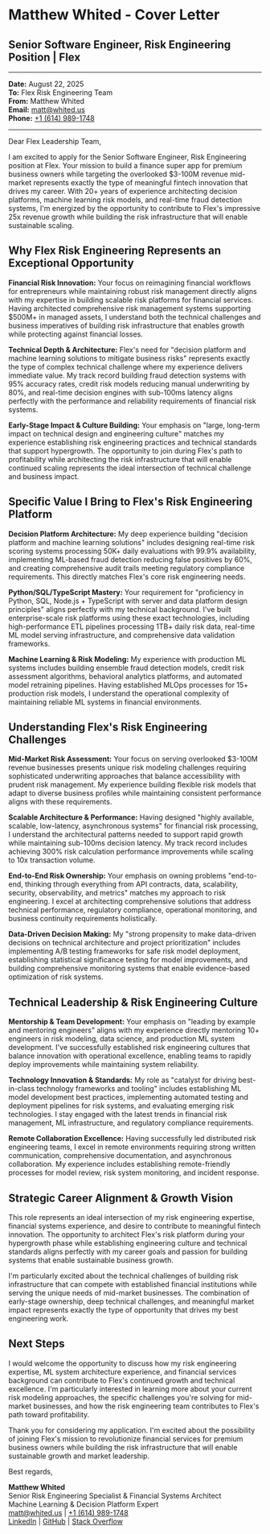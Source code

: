 # Matthew Whited - Cover Letter
## Senior Software Engineer, Risk Engineering Position | Flex

---

**Date:** August 22, 2025  
**To:** Flex Risk Engineering Team  
**From:** Matthew Whited  
**Email:** [matt@whited.us](mailto:matt@whited.us)  
**Phone:** [+1 (614) 989-1748](tel:+16149891748)

---

Dear Flex Leadership Team,

I am excited to apply for the Senior Software Engineer, Risk Engineering position at Flex. Your mission to build a finance super app for premium business owners while targeting the overlooked $3-100M revenue mid-market represents exactly the type of meaningful fintech innovation that drives my career. With 20+ years of experience architecting decision platforms, machine learning risk models, and real-time fraud detection systems, I'm energized by the opportunity to contribute to Flex's impressive 25x revenue growth while building the risk infrastructure that will enable sustainable scaling.

## Why Flex Risk Engineering Represents an Exceptional Opportunity

**Financial Risk Innovation:** Your focus on reimagining financial workflows for entrepreneurs while maintaining robust risk management directly aligns with my expertise in building scalable risk platforms for financial services. Having architected comprehensive risk management systems supporting $500M+ in managed assets, I understand both the technical challenges and business imperatives of building risk infrastructure that enables growth while protecting against financial losses.

**Technical Depth & Architecture:** Flex's need for "decision platform and machine learning solutions to mitigate business risks" represents exactly the type of complex technical challenge where my experience delivers immediate value. My track record building fraud detection systems with 95% accuracy rates, credit risk models reducing manual underwriting by 80%, and real-time decision engines with sub-100ms latency aligns perfectly with the performance and reliability requirements of financial risk systems.

**Early-Stage Impact & Culture Building:** Your emphasis on "large, long-term impact on technical design and engineering culture" matches my experience establishing risk engineering practices and technical standards that support hypergrowth. The opportunity to join during Flex's path to profitability while architecting the risk infrastructure that will enable continued scaling represents the ideal intersection of technical challenge and business impact.

## Specific Value I Bring to Flex's Risk Engineering Platform

**Decision Platform Architecture:** My deep experience building "decision platform and machine learning solutions" includes designing real-time risk scoring systems processing 50K+ daily evaluations with 99.9% availability, implementing ML-based fraud detection reducing false positives by 60%, and creating comprehensive audit trails meeting regulatory compliance requirements. This directly matches Flex's core risk engineering needs.

**Python/SQL/TypeScript Mastery:** Your requirement for "proficiency in Python, SQL, Node.js + TypeScript with server and data platform design principles" aligns perfectly with my technical background. I've built enterprise-scale risk platforms using these exact technologies, including high-performance ETL pipelines processing 1TB+ daily risk data, real-time ML model serving infrastructure, and comprehensive data validation frameworks.

**Machine Learning & Risk Modeling:** My experience with production ML systems includes building ensemble fraud detection models, credit risk assessment algorithms, behavioral analytics platforms, and automated model retraining pipelines. Having established MLOps processes for 15+ production risk models, I understand the operational complexity of maintaining reliable ML systems in financial environments.

## Understanding Flex's Risk Engineering Challenges

**Mid-Market Risk Assessment:** Your focus on serving overlooked $3-100M revenue businesses presents unique risk modeling challenges requiring sophisticated underwriting approaches that balance accessibility with prudent risk management. My experience building flexible risk models that adapt to diverse business profiles while maintaining consistent performance aligns with these requirements.

**Scalable Architecture & Performance:** Having designed "highly available, scalable, low-latency, asynchronous systems" for financial risk processing, I understand the architectural patterns needed to support rapid growth while maintaining sub-100ms decision latency. My track record includes achieving 300% risk calculation performance improvements while scaling to 10x transaction volume.

**End-to-End Risk Ownership:** Your emphasis on owning problems "end-to-end, thinking through everything from API contracts, data, scalability, security, observability, and metrics" matches my approach to risk engineering. I excel at architecting comprehensive solutions that address technical performance, regulatory compliance, operational monitoring, and business continuity requirements holistically.

**Data-Driven Decision Making:** My "strong propensity to make data-driven decisions on technical architecture and project prioritization" includes implementing A/B testing frameworks for safe risk model deployment, establishing statistical significance testing for model improvements, and building comprehensive monitoring systems that enable evidence-based optimization of risk systems.

## Technical Leadership & Risk Engineering Culture

**Mentorship & Team Development:** Your emphasis on "leading by example and mentoring engineers" aligns with my experience directly mentoring 10+ engineers in risk modeling, data science, and production ML system development. I've successfully established risk engineering cultures that balance innovation with operational excellence, enabling teams to rapidly deploy improvements while maintaining system reliability.

**Technology Innovation & Standards:** My role as "catalyst for driving best-in-class technology frameworks and tooling" includes establishing ML model development best practices, implementing automated testing and deployment pipelines for risk systems, and evaluating emerging risk technologies. I stay engaged with the latest trends in financial risk management, ML infrastructure, and regulatory compliance requirements.

**Remote Collaboration Excellence:** Having successfully led distributed risk engineering teams, I excel in remote environments requiring strong written communication, comprehensive documentation, and asynchronous collaboration. My experience includes establishing remote-friendly processes for model review, risk system monitoring, and incident response.

## Strategic Career Alignment & Growth Vision

This role represents an ideal intersection of my risk engineering expertise, financial systems experience, and desire to contribute to meaningful fintech innovation. The opportunity to architect Flex's risk platform during your hypergrowth phase while establishing engineering culture and technical standards aligns perfectly with my career goals and passion for building systems that enable sustainable business growth.

I'm particularly excited about the technical challenges of building risk infrastructure that can compete with established financial institutions while serving the unique needs of mid-market businesses. The combination of early-stage ownership, deep technical challenges, and meaningful market impact represents exactly the type of opportunity that drives my best engineering work.

## Next Steps

I would welcome the opportunity to discuss how my risk engineering expertise, ML system architecture experience, and financial services background can contribute to Flex's continued growth and technical excellence. I'm particularly interested in learning more about your current risk modeling approaches, the specific challenges you're solving for mid-market businesses, and how the risk engineering team contributes to Flex's path toward profitability.

Thank you for considering my application. I'm excited about the possibility of joining Flex's mission to revolutionize financial services for premium business owners while building the risk infrastructure that will enable sustainable growth and market leadership.

Best regards,

**Matthew Whited**  
Senior Risk Engineering Specialist & Financial Systems Architect  
Machine Learning & Decision Platform Expert  
[matt@whited.us](mailto:matt@whited.us) | [+1 (614) 989-1748](tel:+16149891748)  
[LinkedIn](https://www.linkedin.com/in/mwwhited/) | [GitHub](https://github.com/mwwhited) | [Stack Overflow](http://stackoverflow.com/users/89586/matthew-whited)